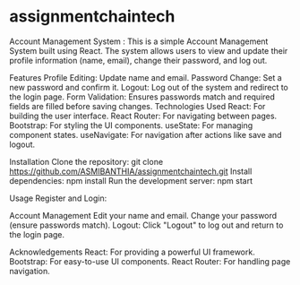 # assignmentchaintech
Account Management System : 
This is a simple Account Management System built using React. The system allows users to view and update their profile information (name, email), change their password, and log out.

Features
Profile Editing: Update name and email.
Password Change: Set a new password and confirm it.
Logout: Log out of the system and redirect to the login page.
Form Validation: Ensures passwords match and required fields are filled before saving changes.
Technologies Used
React: For building the user interface.
React Router: For navigating between pages.
Bootstrap: For styling the UI components.
useState: For managing component states.
useNavigate: For navigation after actions like save and logout.

Installation
Clone the repository:
git clone https://github.com/ASMIBANTHIA/assignmentchaintech.git
Install dependencies:
npm install
Run the development server:
npm start

Usage
Register and Login: 

Account Management
Edit your name and email.
Change your password (ensure passwords match).
Logout: Click "Logout" to log out and return to the login page.

Acknowledgements
React: For providing a powerful UI framework.
Bootstrap: For easy-to-use UI components.
React Router: For handling page navigation.
